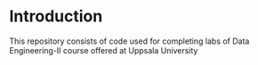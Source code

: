 # Introduction
 This repository consists of code used for completing labs of Data Engineering-II course offered at Uppsala University

